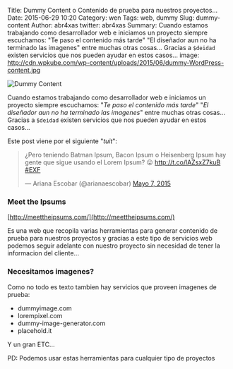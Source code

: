 Title: Dummy Content o Contenido de prueba para nuestros proyectos...
Date: 2015-06-29 10:20
Category: wen
Tags: web, dummy
Slug: dummy-content
Author: abr4xas
twitter: abr4xas
Summary: Cuando estamos trabajando como desarrollador web e iniciamos un proyecto siempre escuchamos: "Te paso el contenido más tarde" "El diseñador aun no ha terminado las imagenes" entre muchas otras cosas... Gracias a ```$deidad``` existen servicios que nos pueden ayudar en estos casos...
image: http://cdn.wpkube.com/wp-content/uploads/2015/06/dummy-WordPress-content.jpg

![Dummy Content](http://cdn.wpkube.com/wp-content/uploads/2015/06/dummy-WordPress-content.jpg)

Cuando estamos trabajando como desarrollador web e iniciamos un proyecto siempre escuchamos: "*Te paso el contenido más tarde*" "*El diseñador aun no ha terminado las imagenes*" entre muchas otras cosas... Gracias a ```$deidad``` existen servicios que nos pueden ayudar en estos casos...

Este post viene por el siguiente "*tuit*":

<blockquote class="twitter-tweet" lang="es"><p lang="es" dir="ltr">¿Pero teniendo Batman Ipsum, Bacon Ipsum o Heisenberg Ipsum hay gente que sigue usando el Lorem Ipsum? 😛 <a href="http://t.co/lAZsxZ7kuB">http://t.co/lAZsxZ7kuB</a> <a href="https://twitter.com/hashtag/EXF?src=hash">#EXF</a></p>&mdash; Ariana Escobar (@arianaescobar) <a href="https://twitter.com/arianaescobar/status/596262776504475648">Mayo 7, 2015</a></blockquote>
<script async src="//platform.twitter.com/widgets.js" charset="utf-8"></script>

### Meet  the Ipsums
[http://meettheipsums.com/](http://meettheipsums.com/)

Es una web que recopila varias herramientas para generar contenido de prueba para nuestros proyectos y gracias a este tipo de servicios web podemos seguir adelante con nuestro proyecto sin necesidad de tener la informacion del cliente...

### Necesitamos imagenes?

Como no todo es texto tambien hay servicios que proveen imagenes de prueba:

* dummyimage.com
* lorempixel.com
* dummy-image-generator.com
* placehold.it

Y un gran ETC...

PD: Podemos usar estas herramientas para cualquier tipo de proyectos
